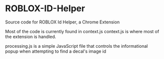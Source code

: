 # ROBLOX-ID-Helper
Source code for ROBLOX Id Helper, a Chrome Extension

Most of the code is currently found in context.js
context.js is where most of the extension is handled.

processing.js is a simple JavaScript file that controls the informational popup when attempting to find a decal's image id
